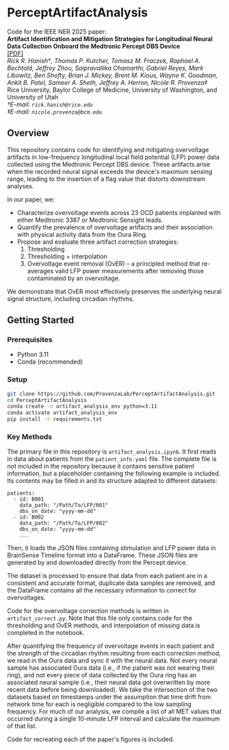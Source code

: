 # PerceptArtifactAnalysis

Code for the IEEE NER 2025 paper:<br>
**Artifact Identification and Mitigation Strategies for Longitudinal Neural Data Collection Onboard the Medtronic Percept DBS Device**<br>
[[PDF]](PerceptArtifacts_NER2025_V2_6.pdf)<br>
*Rick R. Hanish†, Thomas P. Kutcher, Tomasz M. Fraczek, Raphael A. Bechtold, Jeffrey Zhou, Saipravallika Chamarthi, Gabriel Reyes, Mark Libowitz, Ben Shofty, Brian J. Mickey, Brent M. Kious, Wayne K. Goodman, Ankit B. Patel, Sameer A. Sheth, Jeffrey A. Herron, Nicole R. Provenza‡*<br>
Rice University, Baylor College of Medicine, University of Washington, and University of Utah<br>
*†E-mail: `rick.hanish@rice.edu`<br>*
*‡E-mail: `nicole.provenza@bcm.edu`*

## Overview
This repository contains code for identifying and mitigating overvoltage artifacts in low-frequency longitudinal local field potential (LFP) power data collected using the Medtronic Percept DBS device. These artifacts arise when the recorded neural signal exceeds the device's maximum sensing range, leading to the insertion of a flag value that distorts downstream analyses.

In our paper, we:
- Characterize overvoltage events across 23 OCD patients implanted with either Medtronic 3387 or Medtronic Sensight leads.
- Quantify the prevalence of overvoltage artifacts and their association with physical activity data from the Oura Ring.
- Propose and evaluate three artifact correction strategies:
    1. Thresholding
    2. Thresholding + interpolation
    3. Overvoltage event removal (OvER) – a principled method that re-averages valid LFP power measurements after removing those contaminated by an overvoltage.

We demonstrate that OvER most effectively preserves the underlying neural signal structure, including circadian rhythms.

## Getting Started
### Prerequisites
- Python 3.11
- Conda (recommended)

### Setup
```bash
git clone https://github.com/ProvenzaLab/PerceptArtifactAnalysis.git
cd PerceptArtifactAnalysis
conda create -n artifact_analysis_env python=3.11
conda activate artifact_analysis_env
pip install -r requirements.txt
```

### Key Methods
The primary file in this repository is `artifact_analysis.ipynb`. It first reads in data about patients from the `patient_info.yaml` file. The complete file is not included in the repository because it contains sensitive patient information, but a placeholder containing the following example is included. Its contents may be filled in and its structure adapted to different datasets:
```
patients:
  - id: B001
    data_path: "/Path/To/LFP/001"
    dbs_on_date: "yyyy-mm-dd"
  - id: B002
    data_path: "/Path/To/LFP/002"
    dbs_on_date: "yyyy-mm-dd"
    ...
```

Then, it loads the JSON files containing stimulation and LFP power data in BrainSense Timeline format into a DataFrame. These JSON files are generated by and downloaded directly from the Percept device.

The dataset is processed to ensure that data from each patient are in a consistent and accurate format, duplicate data samples are removed, and the DataFrame contains all the necessary information to correct for overvoltages.

Code for the overvoltage correction methods is written in `artifact_correct.py`. Note that this file only contains code for the thresholding and OvER methods, and interpolation of missing data is completed in the notebook.

After quantifying the frequency of overvoltage events in each patient and the strength of the circadian rhythm resulting from each correction method, we read in the Oura data and sync it with the neural data. Not every neural sample has associated Oura data (i.e., if the patient was not wearing their ring), and not every piece of data collected by the Oura ring has an associated neural sample (i.e., their neural data got overwritten by more recent data before being downloaded). We take the intersection of the two datasets based on timestamps under the assumption that time drift from network time for each is negligible compared to the low sampling frequency. For much of our analysis, we compile a list of all MET values that occurred during a single 10-minute LFP interval and calculate the maximum of that list.

Code for recreating each of the paper's figures is included.